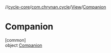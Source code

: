 //[cycle-core](../../../../index.md)/[com.chrynan.cycle](../../index.md)/[View](../index.md)/[Companion](index.md)

# Companion

[common]\
object [Companion](index.md)
